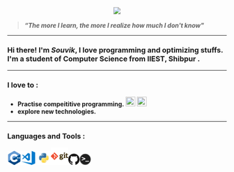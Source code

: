 <div align = "center">
<body>
<img src = "https://user-images.githubusercontent.com/58760297/97091918-1715b400-165d-11eb-8fa1-3c17c44ce8e9.gif " />
</body>
</div>

> ***“The more I learn, the more I realize how much I don't know"***
---
### **Hi there! I'm *Souvik*, I love programming and optimizing stuffs. I'm a student of Computer Science from IIEST, Shibpur .** 
---
### **I love to :**
- **Practise compeititive programming.** [
<img height="22" width="22" src="https://unpkg.com/simple-icons@v3/icons/codeforces.svg" />](https://codeforces.com/profile/souvikmahato)
 [<img height="22" width="22" src="https://unpkg.com/simple-icons@latest/icons/hackerrank.svg" />](https://www.hackerrank.com/souvikmahato2279)
- **explore new technologies.**
---
### **Languages and Tools :**
<img height="32"  width="32" src="https://raw.githubusercontent.com/github/explore/80688e429a7d4ef2fca1e82350fe8e3517d3494d/topics/cpp/cpp.png"/><img height="32" width="32px" src="https://raw.githubusercontent.com/github/explore/80688e429a7d4ef2fca1e82350fe8e3517d3494d/topics/visual-studio-code/visual-studio-code.png" />
<img height="32" width="32" src="https://raw.githubusercontent.com/github/explore/80688e429a7d4ef2fca1e82350fe8e3517d3494d/topics/python/python.png" /><img height="40" width="40" src="https://raw.githubusercontent.com/github/explore/80688e429a7d4ef2fca1e82350fe8e3517d3494d/topics/git/git.png" /><img  width="26px" src="https://raw.githubusercontent.com/github/explore/78df643247d429f6cc873026c0622819ad797942/topics/github/github.png" /><img width="26px" src="https://raw.githubusercontent.com/github/explore/80688e429a7d4ef2fca1e82350fe8e3517d3494d/topics/terminal/terminal.png" />



